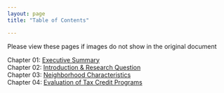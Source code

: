 ```yaml
---
layout: page
title: "Table of Contents"

---
```


Please view these pages if images do not show in the original document

Chapter 01: [Executive Summary](https://github.com/jmacost5/CPP-528-Project/blob/main/_posts/2022-04-24-ch01-execsum.md) <br>
Chapter 02: [Introduction & Research Question](https://github.com/jmacost5/CPP-528-Project/blob/main/_posts/2022-04-25-2_intro.md) <br>
Chapter 03: [Neighborhood Characteristics](https://github.com/jmacost5/CPP-528-Project/blob/main/_posts/2022-04-26_3_mhv.md)<br>
Chapter 04: [Evaluation of Tax Credit Programs](https://github.com/jmacost5/CPP-528-Project/blob/main/_posts/2022-05-03-5_evaltxcred.md)

